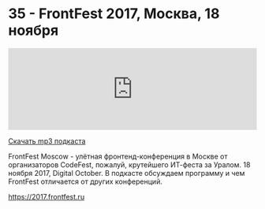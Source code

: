 # 35 - FrontFest 2017, Москва, 18 ноября


<iframe width="100%" height="166" scrolling="no" frameborder="no" src="https://w.soundcloud.com/player/?url=https%3A//api.soundcloud.com/tracks/342791214&amp;color=%23ff5500&amp;auto_play=false&amp;hide_related=false&amp;show_comments=true&amp;show_user=true&amp;show_reposts=false"></iframe>



<a href="https://5minreact.podster.fm/35/download/audio.mp3?download=yes&media=file"><i class="fa fa-download"></i> Скачать mp3 подкаста</a>



FrontFest Moscow - улётная фронтенд-конференция в Москве от организаторов CodeFest, пожалуй, крутейшего ИТ-феста за Уралом. 18 ноября 2017, Digital October. В подкасте обсуждаем программу и чем FrontFest отличается от других конференций. 



https://2017.frontfest.ru


